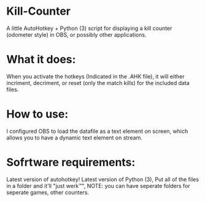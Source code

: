 # Kill-Counter
A little AutoHotkey + Python (3) script for displaying a kill counter (odometer style) in OBS, or possibly other applications.

# What it does:
When you activate the hotkeys (Indicated in the .AHK file), it will either incriment, decriment, or reset (only the match kills) for the included data files.

# How to use:
I configured OBS to load the datafile as a text element on screen, which allows you to have a dynamic text element on stream.

# Sofrtware requirements:
Latest version of autohotkey! Latest version of Python (3), Put all of the files in a folder and it'll "just werk™", NOTE: you can have seperate folders for seperate games, other counters.